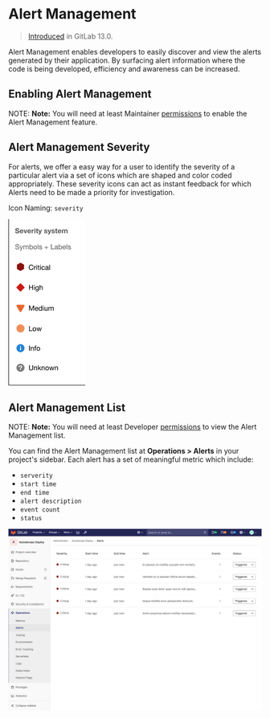 # Alert Management

> [Introduced](https://gitlab.com/groups/gitlab-org/-/epics/2877) in GitLab 13.0.

Alert Management enables developers to easily discover and view the alerts
generated by their application. By surfacing alert information where the code is
being developed, efficiency and awareness can be increased.

## Enabling Alert Management

NOTE: **Note:**
You will need at least Maintainer [permissions](../../permissions.md) to enable the Alert Management feature.

## Alert Management Severity

For alerts, we offer a easy way for a user to identify the severity of a particular alert via a set of icons which are shaped and color coded appropriately. These severity icons can act as instant feedback for which Alerts need to be made a priority for investigation.

Icon Naming: `severity`

![Alert Management Severity System](img/alert_management_severity_v13_0.png)

## Alert Management List

NOTE: **Note:**
You will need at least Developer [permissions](../../permissions.md) to view the Alert Management list.

You can find the Alert Management list at **Operations > Alerts** in your project's sidebar.
Each alert has a set of meaningful metric which include:

- `serverity`
- `start time`
- `end time`
- `alert description`
- `event count`
- `status`

![Alert Management List](img/alert_management_1_v13_0.png)
